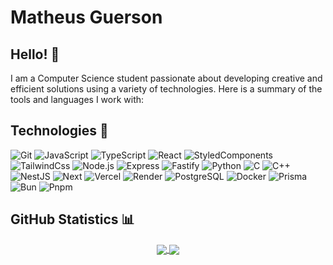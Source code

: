 # Matheus Guerson

## Hello! 👋

I am a Computer Science student passionate about developing creative and efficient solutions using a variety of technologies. Here is a summary of the tools and languages I work with:

## Technologies 🔧

![Git](https://img.shields.io/badge/-Git-black?style=flat-square&logo=git)
![JavaScript](https://img.shields.io/badge/-JavaScript-black?style=flat-square&logo=javascript)
![TypeScript](https://img.shields.io/badge/-TypeScript-black?style=flat-square&logo=typescript)
![React](https://img.shields.io/badge/-React-black?style=flat-square&logo=react)
![StyledComponents](https://img.shields.io/badge/-StyledComponents-black?style=flat-square&logo=styledcomponents)
![TailwindCss](https://img.shields.io/badge/-TailwindCss-black?style=flat-square&logo=tailwindcss)
![Node.js](https://img.shields.io/badge/-Node.js-black?style=flat-square&logo=node.js)
![Express](https://img.shields.io/badge/-Express-black?style=flat-square&logo=express)
![Fastify](https://img.shields.io/badge/-Fastify-black?style=flat-square&logo=fastify)
![Python](https://img.shields.io/badge/-Python-black?style=flat-square&logo=python)
![C](https://img.shields.io/badge/-C-black?style=flat-square&logo=c)
![C++](https://img.shields.io/badge/-C++-black?style=flat-square&logo=cplusplus)
![NestJS](https://img.shields.io/badge/-NestJS-black?style=flat-square&logo=NestJS)
![Next](https://img.shields.io/badge/-Next-black?style=flat-square&logo=Next.js)
![Vercel](https://img.shields.io/badge/-Vercel-black?style=flat-square&logo=Vercel)
![Render](https://img.shields.io/badge/-Render-black?style=flat-square&logo=Render)
![PostgreSQL](https://img.shields.io/badge/-PostgreSQL-black?style=flat-square&logo=PostgreSQL)
![Docker](https://img.shields.io/badge/-Docker-black?style=flat-square&logo=Docker)
![Prisma](https://img.shields.io/badge/-Prisma-black?style=flat-square&logo=Prisma)
![Bun](https://img.shields.io/badge/-Bun-black?style=flat-square&logo=Bun)
![Pnpm](https://img.shields.io/badge/-pnpm-black?style=flat-square&logo=pnpm)

## GitHub Statistics 📊

<p align="center">
  <a href="https://github.com/mtguerson">
    <img align="center" src="https://github-readme-stats.vercel.app/api?username=mtguerson&show_icons=true&theme=highcontrast" />
  </a>
  <a href="https://github.com/mtguerson">
    <img align="center" src="https://github-readme-streak-stats.herokuapp.com/?user=mtguerson&theme=highcontrast" />
  </a>
</p>

